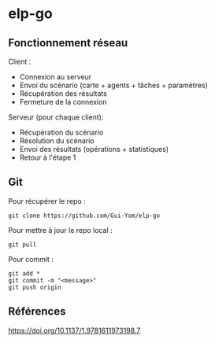 # elp-go

## Fonctionnement réseau

Client :

- Connexion au serveur
- Envoi du scénario (carte + agents + tâches + paramètres)
- Récupération des résultats
- Fermeture de la connexion

Serveur (pour chaque client):

- Récupération du scénario
- Résolution du scénario
- Envoi des résultats (opérations + statistiques)
- Retour à l'étape 1

## Git

Pour récupérer le repo :

```shell
git clone https://github.com/Gui-Yom/elp-go
```

Pour mettre à jour le repo local :

```shell
git pull
```

Pour commit :

```shell
git add *
git commit -m "<message>"
git push origin
```

## Références

https://doi.org/10.1137/1.9781611973198.7
